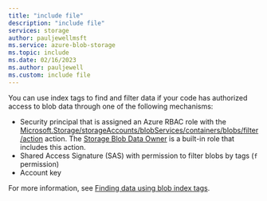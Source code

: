 ```yaml
---
title: "include file"
description: "include file"
services: storage
author: pauljewellmsft
ms.service: azure-blob-storage
ms.topic: include
ms.date: 02/16/2023
ms.author: pauljewell
ms.custom: include file
---
```


You can use index tags to find and filter data if your code has authorized access to blob data through one of the following mechanisms:
- Security principal that is assigned an Azure RBAC role with the [Microsoft.Storage/storageAccounts/blobServices/containers/blobs/filter/action](../../articles/role-based-access-control/resource-provider-operations.md#microsoftstorage) action. The [Storage Blob Data Owner](../../articles/role-based-access-control/built-in-roles.md#storage-blob-data-owner) is a built-in role that includes this action.
- Shared Access Signature (SAS) with permission to filter blobs by tags (`f` permission)
- Account key

For more information, see [Finding data using blob index tags](../../articles/storage/blobs/storage-manage-find-blobs.md#finding-data-using-blob-index-tags).
